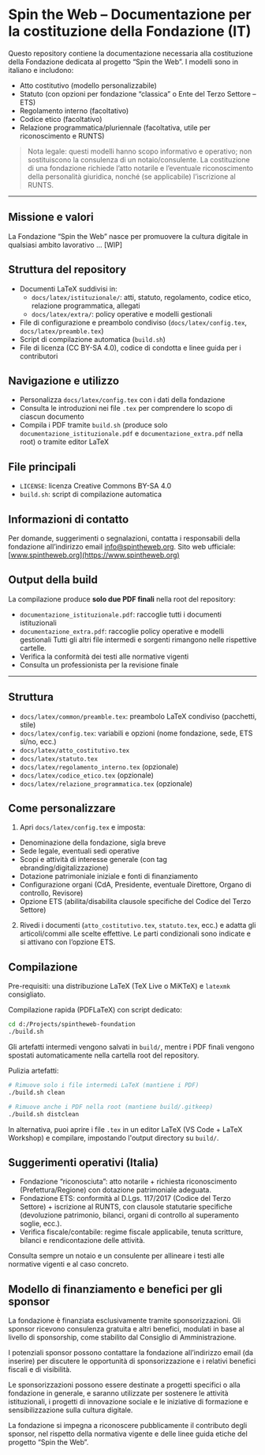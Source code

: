 # Spin the Web – Documentazione per la costituzione della Fondazione (IT)

Questo repository contiene la documentazione necessaria alla costituzione della Fondazione dedicata al progetto “Spin the Web”. I modelli sono in italiano e includono:

- Atto costitutivo (modello personalizzabile)
- Statuto (con opzioni per fondazione “classica” o Ente del Terzo Settore – ETS)
- Regolamento interno (facoltativo)
- Codice etico (facoltativo)
- Relazione programmatica/pluriennale (facoltativa, utile per riconoscimento e RUNTS)

> Nota legale: questi modelli hanno scopo informativo e operativo; non sostituiscono la consulenza di un notaio/consulente. La costituzione di una fondazione richiede l’atto notarile e l’eventuale riconoscimento della personalità giuridica, nonché (se applicabile) l’iscrizione al RUNTS.

---

## Missione e valori
La Fondazione “Spin the Web” nasce per promuovere la cultura digitale in qualsiasi ambito lavorativo ... [WIP]

## Struttura del repository
- Documenti LaTeX suddivisi in:
	- `docs/latex/istituzionale/`: atti, statuto, regolamento, codice etico, relazione programmatica, allegati
	- `docs/latex/extra/`: policy operative e modelli gestionali
- File di configurazione e preambolo condiviso (`docs/latex/config.tex`, `docs/latex/preamble.tex`)
- Script di compilazione automatica (`build.sh`)
- File di licenza (CC BY-SA 4.0), codice di condotta e linee guida per i contributori

## Navigazione e utilizzo
- Personalizza `docs/latex/config.tex` con i dati della fondazione
- Consulta le introduzioni nei file `.tex` per comprendere lo scopo di ciascun documento
- Compila i PDF tramite `build.sh` (produce solo `documentazione_istituzionale.pdf` e `documentazione_extra.pdf` nella root) o tramite editor LaTeX

## File principali
- `LICENSE`: licenza Creative Commons BY-SA 4.0
- `build.sh`: script di compilazione automatica

## Informazioni di contatto
Per domande, suggerimenti o segnalazioni, contatta i responsabili della fondazione all’indirizzo email info@spintheweb.org.
Sito web ufficiale: [www.spintheweb.org](https://www.spintheweb.org)

## Output della build
La compilazione produce **solo due PDF finali** nella root del repository:
- `documentazione_istituzionale.pdf`: raccoglie tutti i documenti istituzionali
- `documentazione_extra.pdf`: raccoglie policy operative e modelli gestionali
Tutti gli altri file intermedi e sorgenti rimangono nelle rispettive cartelle.
- Verifica la conformità dei testi alle normative vigenti
- Consulta un professionista per la revisione finale

---

## Struttura

- `docs/latex/common/preamble.tex`: preambolo LaTeX condiviso (pacchetti, stile)
- `docs/latex/config.tex`: variabili e opzioni (nome fondazione, sede, ETS sì/no, ecc.)
- `docs/latex/atto_costitutivo.tex`
- `docs/latex/statuto.tex`
- `docs/latex/regolamento_interno.tex` (opzionale)
- `docs/latex/codice_etico.tex` (opzionale)
- `docs/latex/relazione_programmatica.tex` (opzionale)

## Come personalizzare

1) Apri `docs/latex/config.tex` e imposta:
- Denominazione della fondazione, sigla breve
- Sede legale, eventuali sedi operative
- Scopi e attività di interesse generale (con tag ebranding/digitalizzazione)
- Dotazione patrimoniale iniziale e fonti di finanziamento
- Configurazione organi (CdA, Presidente, eventuale Direttore, Organo di controllo, Revisore)
- Opzione ETS (abilita/disabilita clausole specifiche del Codice del Terzo Settore)

2) Rivedi i documenti (`atto_costitutivo.tex`, `statuto.tex`, ecc.) e adatta gli articoli/commi alle scelte effettive. Le parti condizionali sono indicate e si attivano con l’opzione ETS.

## Compilazione

Pre-requisiti: una distribuzione LaTeX (TeX Live o MiKTeX) e `latexmk` consigliato.

Compilazione rapida (PDFLaTeX) con script dedicato:

```bash
cd d:/Projects/spintheweb-foundation
./build.sh
```

Gli artefatti intermedi vengono salvati in `build/`, mentre i PDF finali vengono spostati automaticamente nella cartella root del repository.

Pulizia artefatti:

```bash
# Rimuove solo i file intermedi LaTeX (mantiene i PDF)
./build.sh clean

# Rimuove anche i PDF nella root (mantiene build/.gitkeep)
./build.sh distclean
```

In alternativa, puoi aprire i file `.tex` in un editor LaTeX (VS Code + LaTeX Workshop) e compilare, impostando l'output directory su `build/`.

## Suggerimenti operativi (Italia)

- Fondazione “riconosciuta”: atto notarile + richiesta riconoscimento (Prefettura/Regione) con dotazione patrimoniale adeguata.
- Fondazione ETS: conformità al D.Lgs. 117/2017 (Codice del Terzo Settore) + iscrizione al RUNTS, con clausole statutarie specifiche (devoluzione patrimonio, bilanci, organi di controllo al superamento soglie, ecc.).
- Verifica fiscale/contabile: regime fiscale applicabile, tenuta scritture, bilanci e rendicontazione delle attività.

Consulta sempre un notaio e un consulente per allineare i testi alle normative vigenti e al caso concreto.

## Modello di finanziamento e benefici per gli sponsor
La fondazione è finanziata esclusivamente tramite sponsorizzazioni. Gli sponsor ricevono consulenza gratuita e altri benefici, modulati in base al livello di sponsorship, come stabilito dal Consiglio di Amministrazione.

I potenziali sponsor possono contattare la fondazione all’indirizzo email (da inserire) per discutere le opportunità di sponsorizzazione e i relativi benefici fiscali e di visibilità.

Le sponsorizzazioni possono essere destinate a progetti specifici o alla fondazione in generale, e saranno utilizzate per sostenere le attività istituzionali, i progetti di innovazione sociale e le iniziative di formazione e sensibilizzazione sulla cultura digitale.

La fondazione si impegna a riconoscere pubblicamente il contributo degli sponsor, nel rispetto della normativa vigente e delle linee guida etiche del progetto “Spin the Web”.
